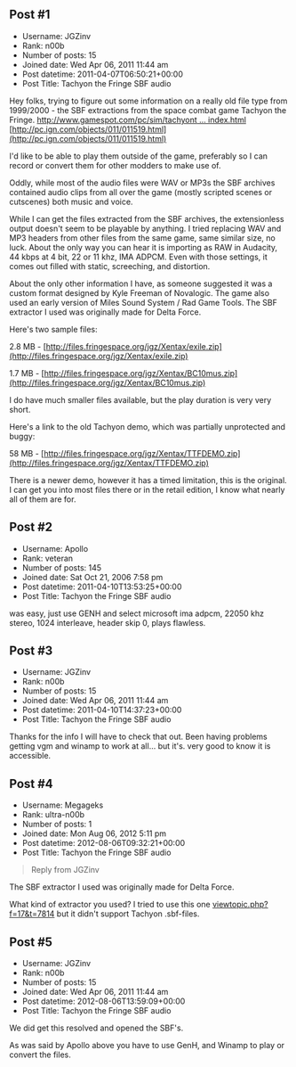## Post #1
- Username: JGZinv
- Rank: n00b
- Number of posts: 15
- Joined date: Wed Apr 06, 2011 11:44 am
- Post datetime: 2011-04-07T06:50:21+00:00
- Post Title: Tachyon the Fringe SBF audio

Hey folks, trying to figure out some information on a really old file type from
1999/2000 - the SBF extractions from the space combat game Tachyon the Fringe.
[http://www.gamespot.com/pc/sim/tachyont ... index.html](http://www.gamespot.com/pc/sim/tachyonthefringe/index.html)
[http://pc.ign.com/objects/011/011519.html](http://pc.ign.com/objects/011/011519.html)

I'd like to be able to play them outside of the game, preferably so I can record or convert
them for other modders to make use of.

Oddly, while most of the audio files were WAV or MP3s the SBF archives contained audio clips
from all over the game (mostly scripted scenes or cutscenes) both music and voice.

While I can get the files extracted from the SBF archives, the extensionless output
doesn't seem to be playable by anything. I tried replacing WAV and MP3 headers from other
files from the same game, same similar size, no luck. About the only way you can hear
it is importing as RAW in Audacity, 44 kbps at 4 bit, 22 or 11 khz, IMA ADPCM.
Even with those settings, it comes out filled with static, screeching, and distortion.

About the only other information I have, as someone suggested it was a custom format designed
by Kyle Freeman of Novalogic. The game also used an early version of Miles Sound System / Rad Game Tools.
The SBF extractor I used was originally made for Delta Force.

Here's two sample files:

2.8 MB - [http://files.fringespace.org/jgz/Xentax/exile.zip](http://files.fringespace.org/jgz/Xentax/exile.zip)

1.7 MB - [http://files.fringespace.org/jgz/Xentax/BC10mus.zip](http://files.fringespace.org/jgz/Xentax/BC10mus.zip)

I do have much smaller files available, but the play duration is very very short.


Here's a link to the old Tachyon demo, which was partially unprotected and buggy:

58 MB - [http://files.fringespace.org/jgz/Xentax/TTFDEMO.zip](http://files.fringespace.org/jgz/Xentax/TTFDEMO.zip)

There is a newer demo, however it has a timed limitation, this is the original.
I can get you into most files there or in the retail edition, I know what nearly all of them are for.
## Post #2
- Username: Apollo
- Rank: veteran
- Number of posts: 145
- Joined date: Sat Oct 21, 2006 7:58 pm
- Post datetime: 2011-04-10T13:53:25+00:00
- Post Title: Tachyon the Fringe SBF audio

was easy, just use GENH and select microsoft ima adpcm, 22050 khz stereo, 1024 interleave, header skip 0, plays flawless.
## Post #3
- Username: JGZinv
- Rank: n00b
- Number of posts: 15
- Joined date: Wed Apr 06, 2011 11:44 am
- Post datetime: 2011-04-10T14:37:23+00:00
- Post Title: Tachyon the Fringe SBF audio

Thanks for the info I will have to check that out.
Been having problems getting vgm and winamp to work at all... but it's. very good to know it is accessible.
## Post #4
- Username: Megageks
- Rank: ultra-n00b
- Number of posts: 1
- Joined date: Mon Aug 06, 2012 5:11 pm
- Post datetime: 2012-08-06T09:32:21+00:00
- Post Title: Tachyon the Fringe SBF audio

> Reply from JGZinv
>
> 

The SBF extractor I used was originally made for Delta Force.

What kind of extractor you used? I tried to use this one [viewtopic.php?f=17&t=7814](http://forum.xentax.com/viewtopic.php?f=17&t=7814) but it didn't support Tachyon .sbf-files.
## Post #5
- Username: JGZinv
- Rank: n00b
- Number of posts: 15
- Joined date: Wed Apr 06, 2011 11:44 am
- Post datetime: 2012-08-06T13:59:09+00:00
- Post Title: Tachyon the Fringe SBF audio

We did get this resolved and opened the SBF's.

As was said by Apollo above you have to use GenH, and Winamp to play or convert the files.
